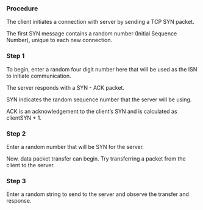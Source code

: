### Procedure

The client initiates a connection with server by sending a TCP SYN packet.


The first SYN message contains a random number (Initial Sequence Number), unique to each new connection.


### Step 1
To begin, enter a random four digit number here that will be used as the ISN to initiate communication.


The server responds with a SYN - ACK packet.


SYN indicates the random sequence number that the server will be using.

ACK is an acknowledgement to the client’s SYN and is calculated as clientSYN + 1.

### Step 2
Enter a random number that will be SYN for the server.

Now, data packet transfer can begin. Try transferring a packet from the client to the server.

### Step 3
Enter a random string to send to the server and observe the transfer and response.

